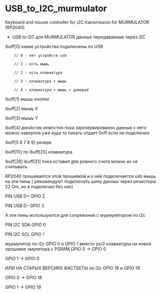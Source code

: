 # USB_to_I2C_murmulator
Keyboard and mouse controller for i2C transmission for MURMULATOR (RP2040)

 * USB to I2C для MURMULATOR
данные передаваеиые через I2C

ibuff[0] какие устройства подключены по USB 

        // 0 - нет устройств usb 

        // 1 - есть мышь

        // 2 - есть клавиатура

        // 3 - клавиатура + мышь

        // 4 - клавиатура + мышь + gamepad


ibuff[1] мышь кнопки 

ibuff[2] мышь X

ibuff[3] мышь Y

ibuff[4] джойстик кемпстон пока зарезервированно данные с него можно наверное уже куда то пихать отдает 0xff если не подключен 

ibuff[5 6 7 8 9] резерв

ibuff[10]   по ibuff[25] клавиатура

ibuff[26] ibuff[31] пока оставил для ровного счета можно их не считывать

RP2040 прошивается этой прошивкой и к ней подключается usb мышь
на эти пины 
( рекомендуют подключать шину данных через резисторы 22 Om, но я подключал без них)

PIN USB D+ GPIO 2

PIN USB D- GPIO 3

А эти пины используются для сопряжения с мурмулятором по i2c 

PIN I2C SDA GPIO 0

PIN I2C SCL GPIO 1 

мурмулятор по i2c GPIO 0 и GPIO 1
вместо ps/2 клавиатуры на новой прошивке эмулятора с PSRAM
 GPIO 0 -> GPIO 0 
 
 GPIO 1 -> GPIO 0

ИЛИ НА СТАРЫХ ВЕРСИЯХ ФАСТБЕТЫ 
 по i2c GPIO 18 и GPIO 19

 GPIO 0 -> GPIO 18 
 
 GPIO 1 -> GPIO 19
 
 
 



